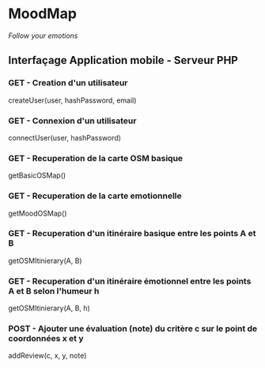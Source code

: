 # MoodMap
*Follow your emotions*


## Interfaçage Application mobile - Serveur PHP
### GET - Creation d'un utilisateur
createUser(user, hashPassword, email)

### GET - Connexion d'un utilisateur
connectUser(user, hashPassword)

### GET - Recuperation de la carte OSM basique
getBasicOSMap()

### GET - Recuperation de la carte emotionnelle
getMoodOSMap()

### GET - Recuperation d'un itinéraire basique entre les points A et B
getOSMItinierary(A, B)

### GET - Recuperation d'un itinéraire émotionnel entre les points A et B selon l'humeur h
getOSMItinierary(A, B, h)

### POST - Ajouter une évaluation (note) du critère c sur le point de coordonnées x et y
addReview(c, x, y, note)
